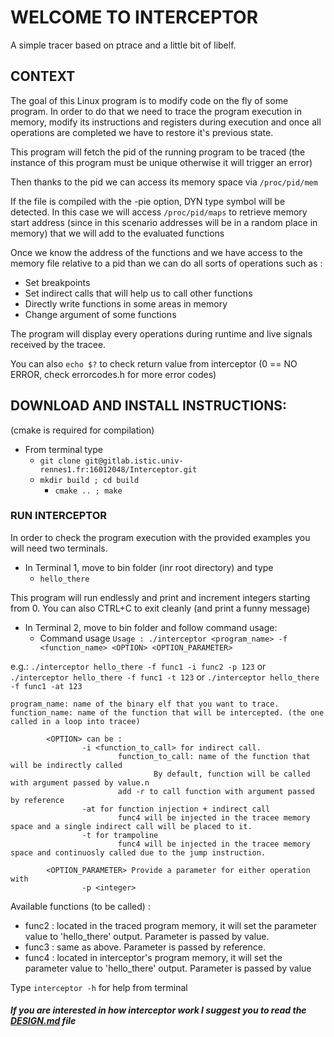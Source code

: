 
# WELCOME TO INTERCEPTOR

A simple tracer based on ptrace and a little bit of libelf.

## CONTEXT

The goal of this Linux program is to modify code on the fly of some program. In order to do that we need to trace the program execution in memory, modify its instructions and registers during execution and once all operations are completed we have to restore it's previous state.

This program will fetch the pid of the running program to be traced (the instance of this program must be unique otherwise it will trigger an error)

Then thanks to the pid we can access its memory space via `/proc/pid/mem` 

If the file is compiled with the -pie option, DYN type symbol will be detected. In this case we will access `/proc/pid/maps` to retrieve memory start address (since in this scenario addresses will be in a random place in memory) that we will add to the evaluated functions

Once we know the address of the functions and we have access to the memory file relative to a pid than we can do all sorts of operations such as :
- Set breakpoints
- Set indirect calls that will help us to call other functions
- Directly write functions in some areas in memory
- Change argument of some functions
  
The program will display every operations during runtime and live signals received by the tracee.

You can also `echo $?` to check return value from interceptor (0 == NO ERROR, check errorcodes.h for more error codes) 


## DOWNLOAD AND INSTALL INSTRUCTIONS:

(cmake is required for compilation)
- From terminal type
	- `git clone git@gitlab.istic.univ-rennes1.fr:16012048/Interceptor.git`
	- `mkdir build ; cd build` 
        - `cmake .. ; make`

### RUN INTERCEPTOR

In order to check the program execution with the provided examples you will need two terminals.
- In Terminal 1, move to bin folder (inr root directory) and type
	- `hello_there`
	
This program will run endlessly and print and increment integers starting from 0. 
You can also CTRL+C to exit cleanly (and print a funny message)
    
- In Terminal 2, move to bin folder and follow command usage:    
    - Command usage `Usage : ./interceptor <program_name> -f <function_name> <OPTION> <OPTION_PARAMETER>`

e.g.: `./interceptor hello_there -f func1 -i func2 -p 123`  or `./interceptor hello_there -f func1 -t 123` or `./interceptor hello_there -f func1 -at 123`
    
    program_name: name of the binary elf that you want to trace.
    function_name: name of the function that will be intercepted. (the one called in a loop into tracee)
    
            <OPTION> can be :
                    -i <function_to_call> for indirect call.
                            function_to_call: name of the function that will be indirectly called
                                    By default, function will be called with argument passed by value.n
                            add -r to call function with argument passed by reference
                    -at for function injection + indirect call
                            func4 will be injected in the tracee memory space and a single indirect call will be placed to it.
                    -t for trampoline
                            func4 will be injected in the tracee memory space and continuosly called due to the jump instruction.
    
            <OPTION_PARAMETER> Provide a parameter for either operation with
                    -p <integer>

Available functions (to be called) :
- func2 : located in the traced program memory, it will set the parameter value to 'hello_there' output. Parameter is passed by value.
- func3 : same as above. Parameter is passed by reference.
- func4 : located in interceptor's program memory, it will set the parameter value to 'hello_there' output. Parameter is passed by value
 
Type `interceptor -h` for help from terminal

##### If you are interested in how interceptor work I suggest you to read the [DESIGN.md](./DESIGN.md) file
